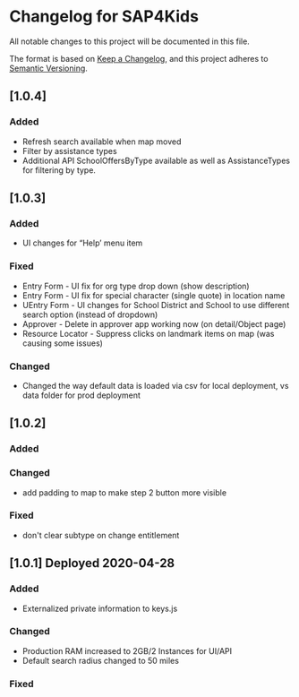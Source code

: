 # Changelog for SAP4Kids
All notable changes to this project will be documented in this file.

The format is based on [Keep a Changelog](https://keepachangelog.com/en/1.0.0/),
and this project adheres to [Semantic Versioning](https://semver.org/spec/v2.0.0.html).

## [1.0.4] 
### Added
 - Refresh search available when map moved
 - Filter by assistance types
 - Additional API SchoolOffersByType available as well as AssistanceTypes for filtering by type.

## [1.0.3] 
### Added
 - UI changes for “Help’ menu item 
### Fixed
 - Entry Form - UI fix for org type drop down (show description)
 - Entry Form - UI fix for special character (single quote) in location name
 - UEntry Form - UI changes for School District and School to use different search option (instead of dropdown) 
 - Approver - Delete in approver app working now (on detail/Object page)
 - Resource Locator - Suppress clicks on landmark items on map (was causing some issues)
### Changed
 - Changed the way default data is loaded via csv for local deployment, vs data folder for prod deployment

## [1.0.2] 
### Added
### Changed
 - add padding to map to make step 2 button more visible
### Fixed
 - don't clear subtype on change entitlement

## [1.0.1] Deployed 2020-04-28
### Added
 - Externalized private information to keys.js
### Changed
 - Production RAM increased to 2GB/2 Instances for UI/API
 - Default search radius changed to 50 miles
### Fixed


